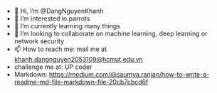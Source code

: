 - 👋 Hi, I’m @DangNguyenKhanh
- 👀 I’m interested in parrots
- 🌱 I’m currently learning many things
- 💞️ I’m looking to collaborate on machine learning, deep learning or network security 
- 📫 How to reach me: mail me at khanh.dangnguyen2053109@hcmut.edu.vn 
- challenge me at: UP coder
- Markdown: https://medium.com/@saumya.ranjan/how-to-write-a-readme-md-file-markdown-file-20cb7cbcd6f
